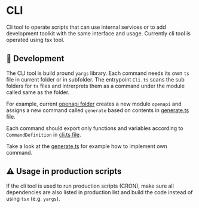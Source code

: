 # CLI

Cli tool to operate scripts that can use internal services or to add development toolkit with the same interface and usage. Currently cli tool is operated using tsx tool.

## 👷 Development

The CLI tool is build around `yargs` library. Each command needs its own `ts` file in current folder or in subfolder. The entrypoint `Cli.ts` scans the sub folders for `ts` files and intrerprets them as a command under the module called same as the folder.

For example, current [openapi folder](./openapi) creates a new module `openapi` and assigns a new command called `generate` based on contents in [generate.ts](./openapi/generate.ts) file.

Each command should export only functions and variables according to `CommandDefinition` in [cli.ts file](./cli.ts).

Take a look at the [generate.ts](./openapi/generate.ts) for example how to implement own command.

## ⚠️ Usage in production scripts

If the cli tool is used to run production scripts (CRON), make sure all dependencies are also listed in production list and build the code instead of using `tsx` (e.g. `yargs`).
